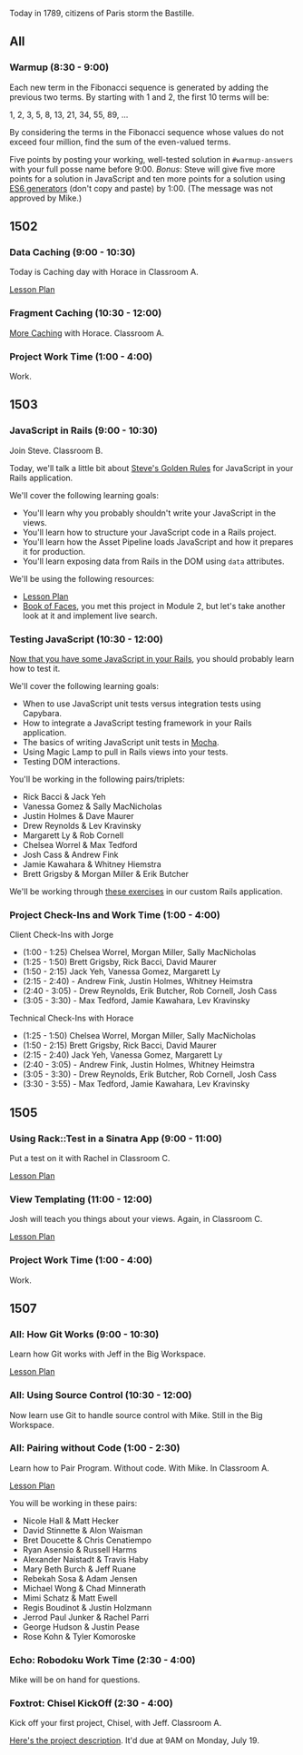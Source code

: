 Today in 1789, citizens of Paris storm the Bastille.

## All

### Warmup (8:30 - 9:00)

Each new term in the Fibonacci sequence is generated by adding the previous two terms. By starting with 1 and 2, the first 10 terms will be:

1, 2, 3, 5, 8, 13, 21, 34, 55, 89, ...

By considering the terms in the Fibonacci sequence whose values do not exceed four million, find the sum of the even-valued terms.

Five points by posting your working, well-tested solution in `#warmup-answers` with your full posse name before 9:00. _Bonus_: Steve will give five more points for a solution in JavaScript and ten more points for a solution using [ES6 generators][gen] (don't copy and paste) by 1:00. (The message was not approved by Mike.)

[gen]: https://hacks.mozilla.org/2015/05/es6-in-depth-generators/

## 1502

### Data Caching (9:00 - 10:30)

Today is Caching day with Horace in Classroom A.

[Lesson Plan](https://github.com/turingschool/lesson_plans/blob/master/ruby_04-apis_and_scalability/caching_data.markdown)

### Fragment Caching (10:30 - 12:00)

[More Caching](https://github.com/turingschool/lesson_plans/blob/master/ruby_04-apis_and_scalability/key_based_caching.markdown) with Horace. Classroom A.

### Project Work Time (1:00 - 4:00)

Work.


## 1503

### JavaScript in Rails (9:00 - 10:30)

Join Steve. Classroom B.

Today, we'll talk a little bit about [Steve's Golden Rules][golden] for JavaScript in your Rails application.

We'll cover the following learning goals:

* You'll learn why you probably shouldn't write your JavaScript in the views.
* You'll learn how to structure your JavaScript code in a Rails project.
* You'll learn how the Asset Pipeline loads JavaScript and how it prepares it for production.
* You'll learn exposing data from Rails in the DOM using `data` attributes.

We'll be using the following resources:

* [Lesson Plan](https://github.com/turingschool/lesson_plans/blob/master/ruby_03-professional_rails_applications/javascript_in_rails.markdown)
* [Book of Faces](https://github.com/turingschool-examples/book_of_faces), you met this project in Module 2, but let's take another look at it and implement live search.

[golden]: https://github.com/turingschool/lesson_plans/blob/master/ruby_03-professional_rails_applications/javascript_in_rails.markdown#lecture

### Testing JavaScript (10:30 - 12:00)

[Now that you have some JavaScript in your Rails][yodawg], you should probably learn how to test it.

We'll cover the following learning goals:

* When to use JavaScript unit tests versus integration tests using Capybara.
* How to integrate a JavaScript testing framework in your Rails application.
* The basics of writing JavaScript unit tests in [Mocha][].
* Using Magic Lamp to pull in Rails views into your tests.
* Testing DOM interactions.

You'll be working in the following pairs/triplets:

* Rick Bacci & Jack Yeh
* Vanessa Gomez & Sally MacNicholas
* Justin Holmes & Dave Maurer
* Drew Reynolds & Lev Kravinsky
* Margarett Ly & Rob Cornell
* Chelsea Worrel & Max Tedford
* Josh Cass & Andrew Fink
* Jamie Kawahara & Whitney Hiemstra
* Brett Grigsby & Morgan Miller & Erik Butcher

We'll be working through [these exercises][testingjs] in our custom Rails application.

[yodawg]: http://cdn.meme.am/instances2/500x/732470.jpg
[Mocha]: http://mochajs.org
[testingjs]: https://github.com/turingschool/lesson_plans/blob/master/ruby_03-professional_rails_applications/testing_javascript_exercises.md

### Project Check-Ins and Work Time (1:00 - 4:00)

Client Check-Ins with Jorge

* (1:00 - 1:25) Chelsea Worrel, Morgan Miller, Sally MacNicholas
* (1:25 - 1:50) Brett Grigsby, Rick Bacci, David Maurer
* (1:50 - 2:15) Jack Yeh, Vanessa Gomez, Margarett Ly
* (2:15 - 2:40) - Andrew Fink, Justin Holmes, Whitney Heimstra
* (2:40 - 3:05) - Drew Reynolds, Erik Butcher, Rob Cornell, Josh Cass
* (3:05 - 3:30) - Max Tedford, Jamie Kawahara, Lev Kravinsky

Technical Check-Ins with Horace

* (1:25 - 1:50) Chelsea Worrel, Morgan Miller, Sally MacNicholas
* (1:50 - 2:15) Brett Grigsby, Rick Bacci, David Maurer
* (2:15 - 2:40) Jack Yeh, Vanessa Gomez, Margarett Ly
* (2:40 - 3:05) - Andrew Fink, Justin Holmes, Whitney Heimstra
* (3:05 - 3:30) - Drew Reynolds, Erik Butcher, Rob Cornell, Josh Cass
* (3:30 - 3:55) - Max Tedford, Jamie Kawahara, Lev Kravinsky

## 1505

### Using Rack::Test in a Sinatra App (9:00 - 11:00)

Put a test on it with Rachel in Classroom C.

[Lesson Plan](https://github.com/turingschool/lesson_plans/blob/master/ruby_02-web_applications_with_ruby/rack_test_in_sinatra.markdown)

### View Templating (11:00 - 12:00)

Josh will teach you things about your views. Again, in Classroom C.

[Lesson Plan](https://github.com/turingschool/lesson_plans/blob/master/ruby_02-web_applications_with_ruby/view_templating.markdown)

### Project Work Time (1:00 - 4:00)

Work.


## 1507

### All: How Git Works (9:00 - 10:30)

Learn how Git works with Jeff in the Big Workspace.

[Lesson Plan](https://github.com/turingschool/lesson_plans/blob/master/ruby_01-object_oriented_programming_with_ruby/intro_to_git.markdown)

### All: Using Source Control (10:30 - 12:00)

Now learn use Git to handle source control with Mike. Still in the Big Workspace.

### All: Pairing without Code (1:00 - 2:30)

Learn how to Pair Program. Without code. With Mike. In Classroom A.

[Lesson Plan](https://github.com/turingschool/lesson_plans/blob/master/ruby_01-object_oriented_programming_with_ruby/intro_to_pairing.markdown)

You will be working in these pairs:

* Nicole Hall & Matt Hecker
* David Stinnette & Alon Waisman
* Bret Doucette & Chris Cenatiempo
* Ryan Asensio & Russell Harms
* Alexander Naistadt & Travis Haby
* Mary Beth Burch & Jeff Ruane
* Rebekah Sosa & Adam Jensen
* Michael Wong & Chad Minnerath
* Mimi Schatz & Matt Ewell
* Regis Boudinot & Justin Holzmann
* Jerrod Paul Junker & Rachel Parri
* George Hudson & Justin Pease
* Rose Kohn & Tyler Komoroske

### Echo: Robodoku Work Time (2:30 - 4:00)

Mike will be on hand for questions.

### Foxtrot: Chisel KickOff (2:30 - 4:00)

Kick off your first project, Chisel, with Jeff. Classroom A.

[Here's the project description](https://github.com/JumpstartLab/curriculum/blob/master/source/projects/chisel.markdown). It'd due at 9AM on Monday, July 19.
